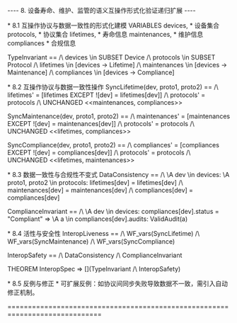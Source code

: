 ---- 8. 设备寿命、维护、监管的语义互操作形式化验证递归扩展 ----

\* 8.1 互操作协议与数据一致性的形式化建模
VARIABLES
    devices,         \* 设备集合
    protocols,       \* 协议集合
    lifetimes,       \* 寿命信息
    maintenances,    \* 维护信息
    compliances      \* 合规信息

TypeInvariant ==
    /\ devices \in SUBSET Device
    /\ protocols \in SUBSET Protocol
    /\ lifetimes \in [devices -> Lifetime]
    /\ maintenances \in [devices -> Maintenance]
    /\ compliances \in [devices -> Compliance]

\* 8.2 互操作协议与数据一致性操作
SyncLifetime(dev, proto1, proto2) ==
    /\ lifetimes' = [lifetimes EXCEPT ![dev] = lifetimes[dev]]
    /\ protocols' = protocols
    /\ UNCHANGED <<maintenances, compliances>>

SyncMaintenance(dev, proto1, proto2) ==
    /\ maintenances' = [maintenances EXCEPT ![dev] = maintenances[dev]]
    /\ protocols' = protocols
    /\ UNCHANGED <<lifetimes, compliances>>

SyncCompliance(dev, proto1, proto2) ==
    /\ compliances' = [compliances EXCEPT ![dev] = compliances[dev]]
    /\ protocols' = protocols
    /\ UNCHANGED <<lifetimes, maintenances>>

\* 8.3 数据一致性与合规性不变式
DataConsistency ==
    /\ \A dev \in devices:
        \A proto1, proto2 \in protocols:
            lifetimes[dev] = lifetimes[dev]
            /\ maintenances[dev] = maintenances[dev]
            /\ compliances[dev] = compliances[dev]

ComplianceInvariant ==
    /\ \A dev \in devices:
        compliances[dev].status = "Compliant" => \A a \in compliances[dev].audits: ValidAudit(a)

\* 8.4 活性与安全性
InteropLiveness ==
    /\ WF_vars(SyncLifetime)
    /\ WF_vars(SyncMaintenance)
    /\ WF_vars(SyncCompliance)

InteropSafety ==
    /\ DataConsistency
    /\ ComplianceInvariant

THEOREM InteropSpec => [](TypeInvariant /\ InteropSafety)

\* 8.5 反例与修正
\* 可扩展反例：如协议间同步失败导致数据不一致，需引入自动修正机制。

============================================================================= 